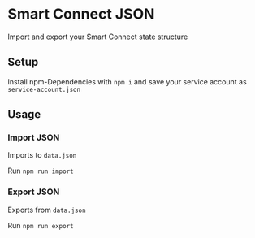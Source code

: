 # Smart Connect JSON

Import and export your Smart Connect state structure

## Setup

Install npm-Dependencies with `npm i` and save your service account as `service-account.json`

## Usage

### Import JSON

Imports to `data.json`

Run `npm run import`

### Export JSON

Exports from `data.json`

Run `npm run export`

